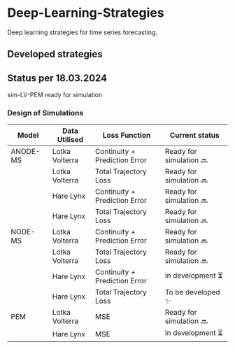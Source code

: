 # Deep-Learning-Strategies
Deep learning strategies for time series forecasting.

## Developed strategies



## Status per 18.03.2024
sim-LV-PEM ready for simulation

### Design of Simulations
| Model | Data Utilised | Loss Function | Current status | 
|----------|----------|----------|----------|
|ANODE-MS | Lotka Volterra | Continuity + Prediction Error | Ready for simulation 🔜|
|         | Lotka Volterra | Total Trajectory Loss | Ready for simulation 🔜 |
|         | Hare Lynx      | Continuity + Prediction Error  | Ready for simulation 🔜 |
|         | Hare Lynx      | Total Trajectory Loss | Ready for simulation 🔜|
|NODE-MS  | Lotka Volterra | Continuity + Prediction Error  | Ready for simulation 🔜|
|         | Lotka Volterra | Total Trajectory Loss | Ready for simulation 🔜|
|         | Hare Lynx      | Continuity + Prediction Error  | In development ⏳|
|         | Hare Lynx      | Total Trajectory Loss | To be developed  ✨|
|PEM      | Lotka Volterra | MSE  | Ready for simulation 🔜|
|         | Hare Lynx      | MSE  | In development ⏳|
